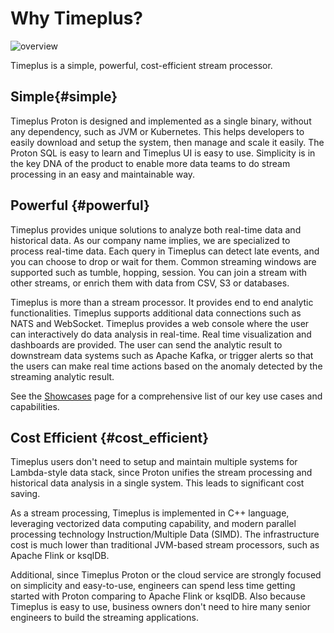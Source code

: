 # Why Timeplus?

![overview](/img/overview.png)

Timeplus is a simple, powerful, cost-efficient stream processor.

## Simple{#simple}

Timeplus Proton is designed and implemented as a single binary, without any dependency, such as JVM or Kubernetes. This helps developers to easily download and setup the system, then manage and scale it easily. The Proton SQL is easy to learn and Timeplus UI is easy to use. Simplicity is in the key DNA of the product to enable more data teams to do stream processing in an easy and maintainable way.

## Powerful {#powerful}

Timeplus provides unique solutions to analyze both real-time data and historical data. As our company name implies, we are specialized to process real-time data. Each query in Timeplus can detect late events, and you can choose to drop or wait for them. Common streaming windows are supported such as tumble, hopping, session. You can join a stream with other streams, or enrich them with data from CSV, S3 or databases. 

Timeplus is more than a stream processor. It provides end to end analytic functionalities.  Timeplus supports additional data connections such as NATS and WebSocket.  Timeplus provides a web console where the user can interactively do data analysis in real-time.  Real time visualization and dashboards are provided.  The user can  send the analytic result to downstream data systems such as Apache Kafka, or trigger alerts so that the users can make real time actions based on the anomaly detected by the streaming analytic result.

See the [Showcases](showcases) page for a comprehensive list of our key use cases and capabilities.



## Cost Efficient {#cost_efficient}

Timeplus users don't need to setup and maintain multiple systems for Lambda-style data stack, since Proton unifies the stream processing and historical data analysis in a single system. This leads to significant cost saving.

As a stream processing, Timeplus is implemented in C++ language, leveraging vectorized data computing capability, and modern parallel processing technology Instruction/Multiple Data (SIMD). The infrastructure cost is much lower than traditional JVM-based stream processors, such as Apache Flink or ksqlDB.

Additional, since Timeplus Proton or the cloud service are strongly focused on simplicity and easy-to-use, engineers can spend less time getting started with Proton comparing to Apache Flink or ksqlDB. Also because Timeplus is easy to use, business owners don't need to hire many senior engineers to build the streaming applications.
